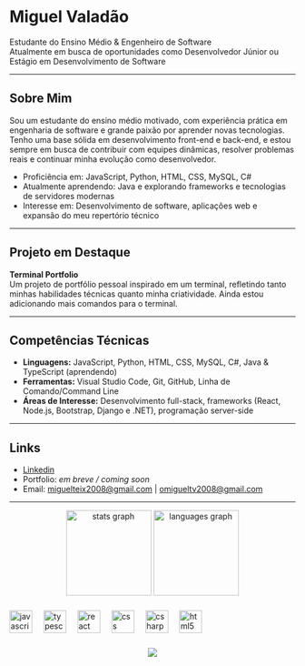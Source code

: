 # Miguel Valadão

Estudante do Ensino Médio & Engenheiro de Software  
Atualmente em busca de oportunidades como Desenvolvedor Júnior ou Estágio em Desenvolvimento de Software

---

## Sobre Mim

Sou um estudante do ensino médio motivado, com experiência prática em engenharia de software e grande paixão por aprender novas tecnologias. Tenho uma base sólida em desenvolvimento front-end e back-end, e estou sempre em busca de contribuir com equipes dinâmicas, resolver problemas reais e continuar minha evolução como desenvolvedor.

- Proficiência em: JavaScript, Python, HTML, CSS, MySQL, C#
- Atualmente aprendendo: Java e explorando frameworks e tecnologias de servidores modernas
- Interesse em: Desenvolvimento de software, aplicações web e expansão do meu repertório técnico

---

## Projeto em Destaque

**Terminal Portfolio**  
Um projeto de portfólio pessoal inspirado em um terminal, refletindo tanto minhas habilidades técnicas quanto minha criatividade. Ainda estou adicionando mais comandos para o terminal. 

---

## Competências Técnicas 

- **Linguagens:** JavaScript, Python, HTML, CSS, MySQL, C#, Java & TypeScript (aprendendo)
- **Ferramentas:** Visual Studio Code, Git, GitHub, Linha de Comando/Command Line
- **Áreas de Interesse:** Desenvolvimento full-stack, frameworks (React, Node.js, Bootstrap, Django e .NET), programação server-side

---

## Links

- [Linkedin](https://br.linkedin.com/in/miguel-teixeira-valad%C3%A3o-973578310/pt)
- Portfolio: _em breve / coming soon_
- Email: miguelteix2008@gmail.com | omigueltv2008@gmail.com

---

<div align="center">
  <img src="https://github-readme-stats.vercel.app/api?username=MiguelValadao&hide_title=false&hide_rank=false&show_icons=true&include_all_commits=true&count_private=true&disable_animations=false&theme=dracula&locale=en&hide_border=false&order=1" height="150" alt="stats graph"  />
  <img src="https://github-readme-stats.vercel.app/api/top-langs?username=MiguelValadao&locale=en&hide_title=false&layout=compact&card_width=320&langs_count=5&theme=dracula&hide_border=false&order=2" height="150" alt="languages graph"  />
</div>

###

<div align="left">
  <img src="https://cdn.jsdelivr.net/gh/devicons/devicon/icons/javascript/javascript-original.svg" height="40" alt="javascript logo"  />
  <img width="12" />
  <img src="https://cdn.jsdelivr.net/gh/devicons/devicon/icons/typescript/typescript-original.svg" height="40" alt="typescript logo"  />
  <img width="12" />
  <img src="https://cdn.jsdelivr.net/gh/devicons/devicon/icons/react/react-original.svg" height="40" alt="react logo"  />
  <img width="12" />
  <img src="https://cdn.jsdelivr.net/gh/devicons/devicon/icons/css3/css3-original.svg" height="40" alt="css logo"  />
  <img width="12" />
  <img src="https://cdn.jsdelivr.net/gh/devicons/devicon/icons/csharp/csharp-original.svg" height="40" alt="csharp logo"  />
  <img width="12" />
  <img src="https://cdn.jsdelivr.net/gh/devicons/devicon/icons/html5/html5-original.svg" height="40" alt="html5 logo"  />
</div>

###

<div align="center">
  <img src="https://visitor-badge.laobi.icu/badge?page_id=MiguelValadao.MiguelValadao&"  />
</div>

###
###

